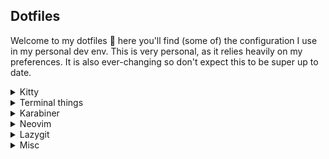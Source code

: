 ## Dotfiles

Welcome to my dotfiles 🎉 here you'll find (some of) the configuration I use in my personal dev env.
This is very personal, as it relies heavily on my preferences.
It is also ever-changing so don't expect this to be super up to date.

<details>
  <summary>Kitty</summary>
  
  - Install [kitty](https://sw.kovidgoyal.net/kitty/binary/) 

  - Symlink `.config` folders:
    ```sh
    ln -s `dotfiles/kitty`
    ```

</details>


<details>
  <summary>Terminal things</summary>
  
  - Install fish
    ```sh
    brew install fish
    ```

  - Install [Zellij](https://zellij.dev/documentation/installation.html) 
    ```sh
    brew install zellij
    ```

  - Install [Exa](https://github.com/ogham/exa) 
    ```sh
    brew install exa
    ```

  - Symlink `.config` folders:
    ```sh
    ln -s `dotfiles/fish`
    ln -s `dotfiles/zellij`
    ```
  
</details>


<details>
  <summary>Karabiner</summary>
  
  - Download binary from [Karabiner](https://karabiner-elements.pqrs.org/) and install

  - Symlink `.config` folder:
    ```sh
    ln -s `dotfiles/karabiner`
    ```
  
</details>


<details>
  <summary>Neovim</summary>
  
  - Install [Neovim](https://github.com/neovim/neovim/wiki/Installing-Neovim) 
  
  - Symlink `.config` folder:
    ```sh
    ln -s `dotfiles/nvim`
    ```
  
  - Install utilities:
  
    ```sh
    brew install ripgrep
    brew install fzf
    npm install jsonlint -g
    ```
</details>

<details>
  <summary>Lazygit</summary>
  
  - Install Lazygit

    ```sh
    brew install lazygit
    ```

  - Create symlink for `/Users/guilherme/Library/Application\ Support/lazygit/config.yml` -> `dotfiles/lazygit/config.yml`
</details>

<details>
  <summary>Misc</summary>
  
  - Slack theme: 
    ```
    #11111B,#F8F8FA,#6C7086,#B4BEFE,#181825,#CDD6F4,#A6E3A1,#F38BA8,#11111B,#FAB387
    ```
  
</details>
